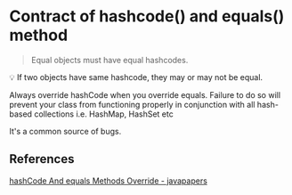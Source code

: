 # Contract of hashcode() and equals() method

> Equal objects must have equal hashcodes.

💡 If two objects have same hashcode, they may or may not be equal.

Always override hashCode when you override equals. Failure to do so will prevent your class from functioning properly in conjunction with all hash-based collections i.e. HashMap, HashSet etc

It's a common source of bugs.

## References

[hashCode And equals Methods Override - javapapers](https://javapapers.com/core-java/hashcode-and-equals-methods-override/)

